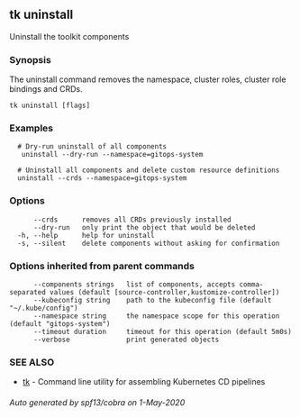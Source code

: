 ## tk uninstall

Uninstall the toolkit components

### Synopsis


The uninstall command removes the namespace, cluster roles,
cluster role bindings and CRDs.

```
tk uninstall [flags]
```

### Examples

```
  # Dry-run uninstall of all components
   uninstall --dry-run --namespace=gitops-system

  # Uninstall all components and delete custom resource definitions
  uninstall --crds --namespace=gitops-system

```

### Options

```
      --crds      removes all CRDs previously installed
      --dry-run   only print the object that would be deleted
  -h, --help      help for uninstall
  -s, --silent    delete components without asking for confirmation
```

### Options inherited from parent commands

```
      --components strings   list of components, accepts comma-separated values (default [source-controller,kustomize-controller])
      --kubeconfig string    path to the kubeconfig file (default "~/.kube/config")
      --namespace string     the namespace scope for this operation (default "gitops-system")
      --timeout duration     timeout for this operation (default 5m0s)
      --verbose              print generated objects
```

### SEE ALSO

* [tk](tk.md)	 - Command line utility for assembling Kubernetes CD pipelines

###### Auto generated by spf13/cobra on 1-May-2020
